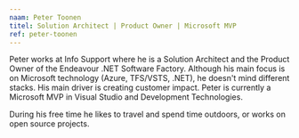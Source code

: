 ```yaml
---
naam: Peter Toonen
titel: Solution Architect | Product Owner | Microsoft MVP
ref: peter-toonen
---
```

Peter works at Info Support where he is a Solution Architect and the Product Owner of the Endeavour .NET Software Factory.
Although his main focus is on Microsoft technology (Azure, TFS/VSTS, .NET), he doesn't mind different stacks. His main driver is creating customer impact. Peter is currently a Microsoft MVP in Visual Studio and Development Technologies.

During his free time he likes to travel and spend time outdoors, or works on open source projects.